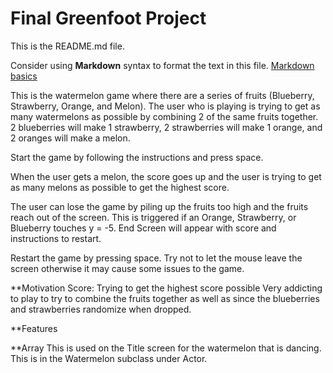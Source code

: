 # Final Greenfoot Project
This is the README.md file.

Consider using **Markdown** syntax to format the text in this file. [Markdown basics](https://www.markdownguide.org/getting-started/)

This is the watermelon game where there are a series of fruits (Blueberry, Strawberry, Orange, and Melon). The user who is playing is trying to get as many watermelons as possible by combining 2 of the same fruits together. 2 blueberries will make 1 strawberry, 2 strawberries will make 1 orange, and 2 oranges will make a melon. 

Start the game by following the instructions and press space. 

When the user gets a melon, the score goes up and the user is trying to get as many melons as possible to get the highest score.

The user can lose the game by piling up the fruits too high and the fruits reach out of the screen. This is triggered if an Orange, Strawberry, or Blueberry touches y = -5. End Screen will appear with score and instructions to restart. 

Restart the game by pressing space. Try not to let the mouse leave the screen otherwise it may cause some issues to the game. 


**Motivation
Score: Trying to get the highest score possible 
Very addicting to play to try to combine the fruits together as well as since the blueberries and strawberries randomize when dropped. 



**Features



**Array
This is used on the Title screen for the watermelon that is dancing. This is in the Watermelon subclass under Actor. 

